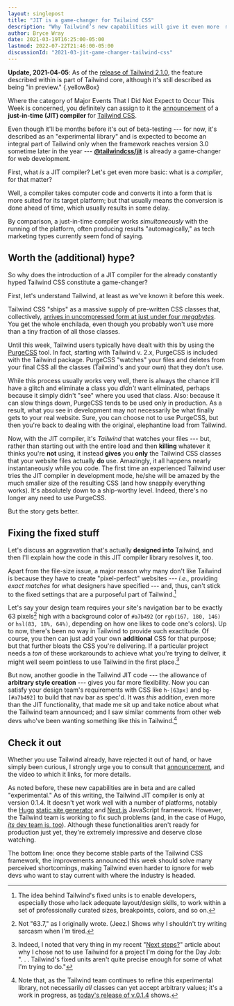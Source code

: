 ```yaml
---
layout: singlepost
title: "JIT is a game-changer for Tailwind CSS"
description: "Why Tailwind’s new capabilities will give it even more  momentum among web developers."
author: Bryce Wray
date: 2021-03-19T16:25:00-05:00
lastmod: 2022-07-22T21:46:00-05:00
discussionId: "2021-03-jit-game-changer-tailwind-css"
---
```


**Update, 2021‑04‑05**: As of the [release of Tailwind 2.1.0](https://blog.tailwindcss.com/tailwindcss-2-1), the feature described within is part of Tailwind core, although it's still described as being "in preview."
{.yellowBox}

Where the category of Major Events That I Did Not Expect to Occur This Week is concerned, you definitely can assign to it the [announcement](https://blog.tailwindcss.com/just-in-time-the-next-generation-of-tailwind-css) of a **just-in-time (JIT) compiler** for [Tailwind CSS](https://tailwindcss.com).

Even though it'll be months before it's out of beta-testing --- for now, it's described as an "experimental library" and is expected to become an integral part of Tailwind only when the framework reaches version 3.0 sometime later in the year --- **[@tailwindcss/jit](https://github.com/tailwindlabs/tailwindcss-jit)** is already a game-changer for web development.

First, what *is* a JIT compiler? Let's get even more basic: what is a *compiler*, for that matter?

Well, a compiler takes computer code and converts it into a form that is more suited for its target platform; but that usually means the conversion is done ahead of time, which usually results in some delay.

By comparison, a just-in-time compiler works *simultaneously* with the running of the platform, often producing results "automagically," as tech marketing types currently seem fond of saying.

## Worth the (additional) hype?

So why does the introduction of a JIT compiler for the already constantly hyped Tailwind CSS constitute a game-changer?

First, let's understand Tailwind, at least as we've known it before this week.

Tailwind CSS "ships" as a massive supply of pre-written CSS classes that, collectively, [arrives in uncompressed form at just under four *megabytes*](https://tailwindcss.com/docs/optimizing-for-production). You get the whole enchilada, even though you probably won't use more than a tiny fraction of all those classes.

Until this week, Tailwind users typically have dealt with this by using the [PurgeCSS](https://purgecss.com/) tool. In fact, starting with Tailwind v. 2.x, PurgeCSS is included with the Tailwind package. PurgeCSS "watches" your files and deletes from your final CSS all the classes (Tailwind's and your own) that they don't use.

While this process usually works very well, there is always the chance it'll have a glitch and eliminate a class you *didn't* want eliminated, perhaps because it simply didn't "see" where you used that class. Also: because it can slow things down, PurgeCSS tends to be used only in production. As a result, what you see in development may not necessarily be what finally gets to your real website. Sure, you can choose not to use PurgeCSS, but then you're back to dealing with the original, elephantine load from Tailwind.

Now, with the JIT compiler, it's *Tailwind* that watches your files --- but, rather than starting out with the entire load and then **killing** whatever it thinks you're **not** using, it instead **gives** you **only** the Tailwind CSS classes that your website files actually **do** use. Amazingly, it all happens nearly instantaneously while you code. The first time an experienced Tailwind user tries the JIT compiler in development mode, he/she will be amazed by the much smaller size of the resulting CSS (and how snappily everything works). It's absolutely down to a ship-worthy level. Indeed, there's no longer any need to use PurgeCSS.

But the story gets better.

## Fixing the fixed stuff

Let's discuss an aggravation that's actually **designed into** Tailwind, and then I'll explain how the code in this JIT compiler library resolves it, too.

Apart from the file-size issue, a major reason why many don't like Tailwind is because they have to create "pixel-perfect" websites --- *i.e.*, providing *exact matches* for what designers have specified --- and, thus, can't stick to the fixed settings that are a purposeful part of Tailwind.[^whyUnits]

[^whyUnits]: The idea behind Tailwind's fixed units is to enable developers, especially those who lack adequate layout/design skills, to work within a set of professionally curated sizes, breakpoints, colors, and so on.

Let's say your design team requires your site's navigation bar to be exactly 63 pixels[^dotPixels] high with a background color of `#a7b492` (or `rgb(167, 180, 146)` or `hsl(83, 18%, 64%)`, depending on how one likes to code one's colors). Up to now, there's been no way in Tailwind to provide such exactitude. Of course, you then can just add your own **additional** CSS for that purpose; but that further bloats the CSS you're delivering. If a particular project needs a *ton* of these workarounds to achieve what you're trying to deliver, it might well seem pointless to use Tailwind in the first place.[^myUnits]

[^dotPixels]: Not "63.7," as I originally wrote. (Jeez.) Shows why I shouldn't try writing sarcasm when I'm tired.

[^myUnits]: Indeed, I noted that very thing in my recent "[Next steps?](/posts/2021/03/next-steps/)" article about why I chose not to use Tailwind for a project I'm doing for the Day Job: ".&nbsp;.&nbsp;.&nbsp;Tailwind's fixed units aren't quite precise enough for some of what I'm trying to do."

But now, another goodie in the Tailwind JIT code --- the allowance of **arbitrary style creation** --- gives you far more flexibility. Now you can satisfy your design team's requirements with CSS like `h-[63px]` and `bg-[#a7b492]` to build that nav bar as spec'd. It was *this* addition, even more than the JIT functionality, that made me sit up and take notice about what the Tailwind team announced; and I saw similar comments from other web devs who've been wanting something like this in Tailwind.[^arbs]

[^arbs]: Note that, as the Tailwind team continues to refine this experimental library, not necessarily *all* classes can yet accept arbitrary values; it's a work in progress, as [today's release of v.0.1.4](https://github.com/tailwindlabs/tailwindcss-jit/releases/tag/v0.1.4) shows.

## Check it out

Whether you use Tailwind already, have rejected it out of hand, or have simply been curious, I strongly urge you to consult that [announcement](https://blog.tailwindcss.com/just-in-time-the-next-generation-of-tailwind-css), and the video to which it links, for more details.

As noted before, these new capabilities are in beta and are called "experimental." As of this writing, the Tailwind JIT compiler is only at version 0.1.4. It doesn't yet work well with a number of platforms, notably the [Hugo](https://gohugo.io) [static site generator](https://jamstack.org/generators) and [Next.js](https://nextjs.org) JavaScript framework. However, the Tailwind team is working to fix such problems (and, in the case of Hugo, [*its* dev team is, too](https://github.com/gohugoio/hugo/pull/8345)). Although these functionalities aren't ready for production just yet, they're extremely impressive and deserve close watching.

The bottom line: once they become stable parts of the Tailwind CSS framework, the improvements announced this week should solve many perceived shortcomings, making Tailwind even harder to ignore for web devs who want to stay current with where the industry is headed.

